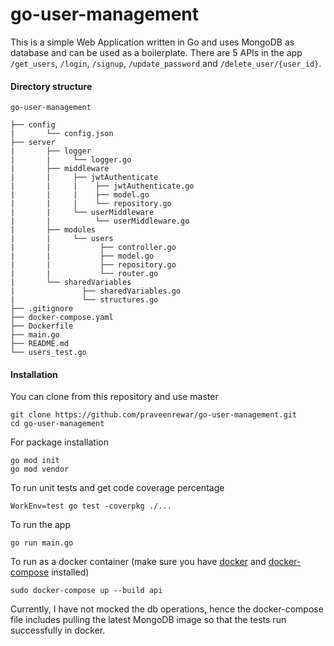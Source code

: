 # go-user-management
This is a simple Web Application written in Go and uses MongoDB as database and can be used as a boilerplate. There are 5 APIs in the app `/get_users`, `/login`, `/signup`, `/update_password` and `/delete_user/{user_id}`.

#### Directory structure
``` 
go-user-management

├── config
|       └── config.json
├── server
|       ├── logger
|       |     └── logger.go
|       ├── middleware
|       |     ├── jwtAuthenticate
|       |     |    ├── jwtAuthenticate.go
|       |     |    ├── model.go
|       |     |    └── repository.go
|       |     └── userMiddleware
|       |          └── userMiddleware.go
|       ├── modules
|       |     └── users
|       |           ├── controller.go
|       |           ├── model.go
|       |           ├── repository.go
|       |           └── router.go
|       └── sharedVariables
|               ├── sharedVariables.go
|               └── structures.go
├── .gitignore
├── docker-compose.yaml
├── Dockerfile
├── main.go
├── README.md
└── users_test.go
```

#### Installation
You can clone from this repository and use master
```
git clone https://github.com/praveenrewar/go-user-management.git
cd go-user-management
```
For package installation
```
go mod init
go mod vendor
```
To run unit tests and get code coverage percentage
```
WorkEnv=test go test -coverpkg ./...
```
To run the app
```
go run main.go
```
To run as a docker container (make sure you have [docker](https://docs.docker.com/install) and [docker-compose](https://docs.docker.com/compose/install/) installed)
```
sudo docker-compose up --build api
```
Currently, I have not mocked the db operations, hence the docker-compose file includes pulling the latest MongoDB image so that the tests run successfully in docker.

